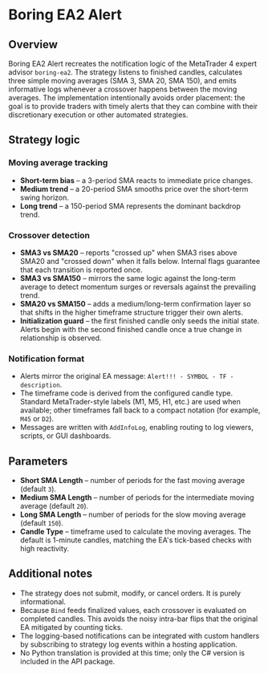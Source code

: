 # Boring EA2 Alert

## Overview
Boring EA2 Alert recreates the notification logic of the MetaTrader 4 expert advisor `boring-ea2`. The strategy listens to finished candles, calculates three simple moving averages (SMA 3, SMA 20, SMA 150), and emits informative logs whenever a crossover happens between the moving averages. The implementation intentionally avoids order placement: the goal is to provide traders with timely alerts that they can combine with their discretionary execution or other automated strategies.

## Strategy logic
### Moving average tracking
* **Short-term bias** – a 3-period SMA reacts to immediate price changes.
* **Medium trend** – a 20-period SMA smooths price over the short-term swing horizon.
* **Long trend** – a 150-period SMA represents the dominant backdrop trend.

### Crossover detection
* **SMA3 vs SMA20** – reports "crossed up" when SMA3 rises above SMA20 and "crossed down" when it falls below. Internal flags guarantee that each transition is reported once.
* **SMA3 vs SMA150** – mirrors the same logic against the long-term average to detect momentum surges or reversals against the prevailing trend.
* **SMA20 vs SMA150** – adds a medium/long-term confirmation layer so that shifts in the higher timeframe structure trigger their own alerts.
* **Initialization guard** – the first finished candle only seeds the initial state. Alerts begin with the second finished candle once a true change in relationship is observed.

### Notification format
* Alerts mirror the original EA message: `Alert!!! - SYMBOL - TF - description`.
* The timeframe code is derived from the configured candle type. Standard MetaTrader-style labels (M1, M5, H1, etc.) are used when available; other timeframes fall back to a compact notation (for example, `M45` or `D2`).
* Messages are written with `AddInfoLog`, enabling routing to log viewers, scripts, or GUI dashboards.

## Parameters
* **Short SMA Length** – number of periods for the fast moving average (default `3`).
* **Medium SMA Length** – number of periods for the intermediate moving average (default `20`).
* **Long SMA Length** – number of periods for the slow moving average (default `150`).
* **Candle Type** – timeframe used to calculate the moving averages. The default is 1-minute candles, matching the EA's tick-based checks with high reactivity.

## Additional notes
* The strategy does not submit, modify, or cancel orders. It is purely informational.
* Because `Bind` feeds finalized values, each crossover is evaluated on completed candles. This avoids the noisy intra-bar flips that the original EA mitigated by counting ticks.
* The logging-based notifications can be integrated with custom handlers by subscribing to strategy log events within a hosting application.
* No Python translation is provided at this time; only the C# version is included in the API package.
